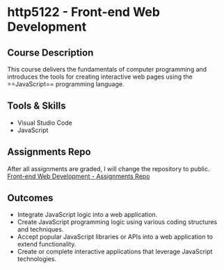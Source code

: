 # http5122 - Front-end Web Development

## Course Description
This course delivers the fundamentals of computer programming and introduces the tools for creating interactive web pages using the ==JavaScript== programming language.

## Tools & Skills
- Visual Studio Code
- JavaScript

## Assignments Repo
After all assignments are graded, I will change the repository to public.  
[Front-end Web Development - Assignments Repo](https://github.com/kexinsun82/humber-assignments/tree/6fed5b0924b85436afe46c64ea885f6f371c3b62/1.2-front%20end%20web%20development%20HTTP5122)

## Outcomes
- Integrate JavaScript logic into a web application.
- Create JavaScript programming logic using various coding structures and techniques.
- Accept popular JavaScript libraries or APIs into a web application to extend functionality.
- Create or complete interactive applications that leverage JavaScript technologies.

